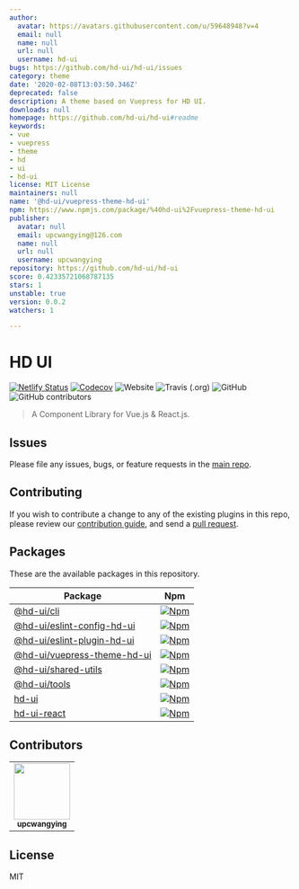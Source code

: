 ```yaml
---
author:
  avatar: https://avatars.githubusercontent.com/u/59648948?v=4
  email: null
  name: null
  url: null
  username: hd-ui
bugs: https://github.com/hd-ui/hd-ui/issues
category: theme
date: '2020-02-08T13:03:50.346Z'
deprecated: false
description: A theme based on Vuepress for HD UI.
downloads: null
homepage: https://github.com/hd-ui/hd-ui#readme
keywords:
- vue
- vuepress
- theme
- hd
- ui
- hd-ui
license: MIT License
maintainers: null
name: '@hd-ui/vuepress-theme-hd-ui'
npm: https://www.npmjs.com/package/%40hd-ui%2Fvuepress-theme-hd-ui
publisher:
  avatar: null
  email: upcwangying@126.com
  name: null
  url: null
  username: upcwangying
repository: https://github.com/hd-ui/hd-ui
score: 0.42335721068787135
stars: 1
unstable: true
version: 0.0.2
watchers: 1

---
```


# HD UI

[![Netlify Status](https://api.netlify.com/api/v1/badges/676f920d-6051-496d-8264-27e0e97ff7da/deploy-status)](https://app.netlify.com/sites/hd-ui/deploys)
[![Codecov](https://img.shields.io/codecov/c/gh/hd-ui/hd-ui)](https://codecov.io/gh/hd-ui/hd-ui)
![Website](https://img.shields.io/website?url=https%3A%2F%2Fhd-ui.com)
![Travis (.org)](https://img.shields.io/travis/hd-ui/hd-ui)
![GitHub](https://img.shields.io/github/license/hd-ui/hd-ui)
![GitHub contributors](https://img.shields.io/github/contributors/hd-ui/hd-ui)

> A Component Library for Vue.js & React.js.

## Issues

Please file any issues, bugs, or feature requests in the [main
repo](https://github.com/hd-ui/hd-ui/issues/new).

## Contributing

If you wish to contribute a change to any of the existing plugins in this repo,
please review our [contribution guide](https://github.com/hd-ui/hd-ui/blob/master/.github/CONTRIBUTING.md),
and send a [pull request](https://github.com/hd-ui/hd-ui/pulls).

## Packages
These are the available packages in this repository.

| Package | Npm |
|--------|-----|
| [@hd-ui/cli](./packages/@hd-ui/cli) | [![Npm](https://img.shields.io/npm/v/@hd-ui/cli)](https://www.npmjs.com/package/@hd-ui/cli) |
| [@hd-ui/eslint-config-hd-ui](./packages/@hd-ui/eslint-config-hd-ui) | [![Npm](https://img.shields.io/npm/v/@hd-ui/eslint-config-hd-ui)](https://www.npmjs.com/package/@hd-ui/eslint-config-hd-ui) |
| [@hd-ui/eslint-plugin-hd-ui](./packages/@hd-ui/eslint-plugin-hd-ui) | [![Npm](https://img.shields.io/npm/v/@hd-ui/eslint-plugin-hd-ui)](https://www.npmjs.com/package/@hd-ui/eslint-plugin-hd-ui) |
| [@hd-ui/vuepress-theme-hd-ui](./packages/@hd-ui/vuepress-theme-hd-ui) | [![Npm](https://img.shields.io/npm/v/@hd-ui/vuepress-theme-hd-ui)](https://www.npmjs.com/package/@hd-ui/vuepress-theme-hd-ui) |
| [@hd-ui/shared-utils](./packages/@hd-ui/shared-utils) | [![Npm](https://img.shields.io/npm/v/@hd-ui/shared-utils)](https://www.npmjs.com/package/@hd-ui/shared-utils) |
| [@hd-ui/tools](./packages/@hd-ui/tools) | [![Npm](https://img.shields.io/npm/v/@hd-ui/tools)](https://www.npmjs.com/package/@hd-ui/tools) |
| [hd-ui](./packages/hd-ui) | [![Npm](https://img.shields.io/npm/v/hd-ui)](https://www.npmjs.com/package/hd-ui) |
| [hd-ui-react](./packages/hd-ui-react) | [![Npm](https://img.shields.io/npm/v/hd-ui-react)](https://www.npmjs.com/package/hd-ui-react) |

## Contributors

<!-- ALL-CONTRIBUTORS-LIST:START - Do not remove or modify this section -->
<!-- prettier-ignore-start -->
<!-- markdownlint-disable -->
<table>
  <tr>
    <td align="center"><a href="https://upcwangying.com"><img src="https://avatars1.githubusercontent.com/u/19725091?v=4" width="100px;" alt=""/><br /><sub><b>upcwangying</b></sub></a></td>
  </tr>
</table>

<!-- markdownlint-enable -->
<!-- prettier-ignore-end -->
<!-- ALL-CONTRIBUTORS-LIST:END -->

## License

MIT
